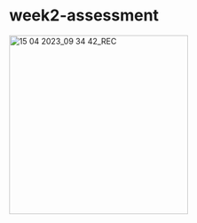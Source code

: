 # week2-assessment
<img width="322" alt="15 04 2023_09 34 42_REC" src="https://user-images.githubusercontent.com/69083447/232206132-02b7da10-9039-4591-8a02-421d32085897.png">
